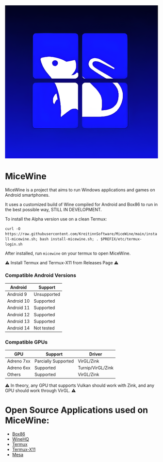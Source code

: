 ![MiceWine Logo](img/MiceWineLogo.png "MiceWine Logo")

# MiceWine

MiceWine is a project that aims to run Windows applications and games on Android smartphones.

It uses a customized build of Wine compiled for Android and Box86 to run in the best possible way, STILL IN DEVELOPMENT.

To install the Alpha version use on a clean Termux:

`curl -O https://raw.githubusercontent.com/KreitinnSoftware/MiceWine/main/install-micewine.sh; bash install-micewine.sh; . $PREFIX/etc/termux-login.sh`

After installed, run `micewine` on your termux to open MiceWine.

⚠️ Install Termux and Termux-X11 from Releases Page ⚠️

### Compatible Android Versions

| Android    | Support     |
| ---------- | ----------- |
| Android 9  | Unsupported |
| Android 10 | Supported   |
| Android 11 | Supported   |
| Android 12 | Supported   |
| Android 13 | Supported   | 
| Android 14 | Not tested  |

### Compatible GPUs

| GPU        | Support             | Driver            |
| ---------- | ------------------- | ----------------- |
| Adreno 7xx | Parcially Supported | VirGL/Zink        |
| Adreno 6xx | Supported           | Turnip/VirGL/Zink |
| Others     | Supported           | VirGL/Zink        |

⚠️ In theory, any GPU that supports Vulkan should work with Zink, and any GPU should work through VirGL. ⚠️

# Open Source Applications used on MiceWine:

- [Box86](https://github.com/ptitSeb/box86)
- [WineHQ](https://gitlab.winehq.org/wine/wine)
- [Termux](https://github.com/termux/termux-app)
- [Termux-X11](https://github.com/termux/termux-x11)
- [Mesa](https://gitlab.freedesktop.org/mesa/mesa)
